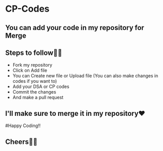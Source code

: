 # CP-Codes

## You can add your code in my repository for Merge
## Steps to follow🐱‍🏍

- Fork my repository
- Click on Add file 
- You can Create new file or Upload file (You can also make changes in codes if you want to)
- Add your DSA or CP codes 
- Commit the changes
- And make a pull request

## I'll make sure to merge it in my repository❤
#Happy Coding!!
## Cheers🐱‍🏍

